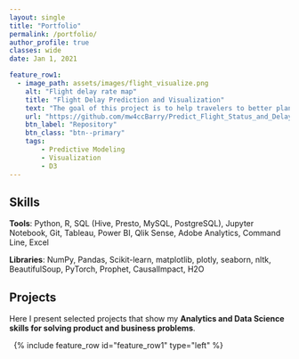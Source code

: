```yaml
---
layout: single
title: "Portfolio"
permalink: /portfolio/
author_profile: true
classes: wide
date: Jan 1, 2021

feature_row1:
  - image_path: assets/images/flight_visualize.png
    alt: "Flight delay rate map"
    title: "Flight Delay Prediction and Visualization"
    text: "The goal of this project is to help travelers to better plan their trips with better understanding of the flight schedule. This web application includes two part with visualizing the historical flight delay condition and prediciting the flight delay with flight information and weather forcasting."
    url: "https://github.com/mw4ccBarry/Predict_Flight_Status_and_Delay_Visualization"
    btn_label: "Repository"
    btn_class: "btn--primary"
    tags: 
        - Predictive Modeling
        - Visualization
        - D3
---
```


## Skills
**Tools**: Python, R, SQL (Hive, Presto, MySQL, PostgreSQL), Jupyter Notebook, Git, Tableau, Power BI, Qlik Sense, Adobe Analytics, Command Line, Excel

**Libraries**: NumPy, Pandas, Scikit-learn, matplotlib, plotly, seaborn, nltk, BeautifulSoup, PyTorch, Prophet, CausalImpact, H2O

## Projects

Here I present selected projects that show my **Analytics and Data Science skills for solving product and business problems**. 

&nbsp;
{% include feature_row id="feature_row1" type="left" %}